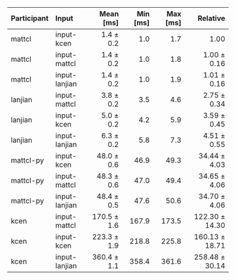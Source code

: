 | Participant | Input | Mean [ms] | Min [ms] | Max [ms] | Relative |
|:---|:---|---:|---:|---:|---:|
| mattcl | input-kcen | 1.4 ± 0.2 | 1.0 | 1.7 | 1.00 |
| mattcl | input-mattcl | 1.4 ± 0.2 | 1.0 | 1.8 | 1.00 ± 0.16 |
| mattcl | input-lanjian | 1.4 ± 0.2 | 1.0 | 1.9 | 1.01 ± 0.16 |
| lanjian | input-mattcl | 3.8 ± 0.2 | 3.5 | 4.6 | 2.75 ± 0.34 |
| lanjian | input-kcen | 5.0 ± 0.2 | 4.2 | 5.9 | 3.59 ± 0.45 |
| lanjian | input-lanjian | 6.3 ± 0.2 | 5.8 | 7.3 | 4.51 ± 0.55 |
| mattcl-py | input-kcen | 48.0 ± 0.6 | 46.9 | 49.3 | 34.44 ± 4.03 |
| mattcl-py | input-mattcl | 48.3 ± 0.6 | 47.0 | 49.4 | 34.65 ± 4.06 |
| mattcl-py | input-lanjian | 48.4 ± 0.5 | 47.6 | 50.6 | 34.70 ± 4.06 |
| kcen | input-mattcl | 170.5 ± 1.6 | 167.9 | 173.5 | 122.30 ± 14.30 |
| kcen | input-kcen | 223.3 ± 1.9 | 218.8 | 225.8 | 160.13 ± 18.71 |
| kcen | input-lanjian | 360.4 ± 1.1 | 358.4 | 361.6 | 258.48 ± 30.14 |
